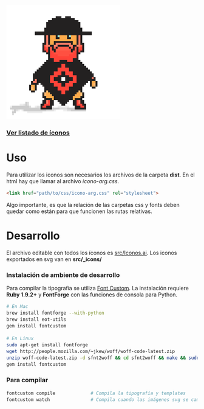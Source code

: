 ![Poncho](img/poncho.gif)

### [Ver listado de íconos](//argob.github.io/iconos)

# Uso

Para utilizar los iconos son necesarios los archivos de la carpeta **dist**.
En el html hay que llamar al archivo *icono-arg.css*.

```html
<link href="path/to/css/icono-arg.css" rel="stylesheet">
```

Algo importante, es que la relación de las carpetas css y fonts deben quedar como están para que funcionen las rutas relativas.

# Desarrollo

El archivo editable con todos los íconos es [src/Iconos.ai](src/Iconos.ai).
Los iconos exportados en svg van en **src/_icons/**

### Instalación de ambiente de desarrollo

Para compilar la tipografía se utiliza [Font Custom](https://github.com/FontCustom/fontcustom). 
La instalación requiere **Ruby 1.9.2+** y **FontForge** con las funciones de consola para Python.

```sh
# En Mac
brew install fontforge --with-python
brew install eot-utils
gem install fontcustom

# En Linux
sudo apt-get install fontforge
wget http://people.mozilla.com/~jkew/woff/woff-code-latest.zip
unzip woff-code-latest.zip -d sfnt2woff && cd sfnt2woff && make && sudo mv sfnt2woff /usr/local/bin/
gem install fontcustom
```

### Para compilar

```sh
fontcustom compile             # Compila la tipografía y templates
fontcustom watch               # Compila cuando las imágenes svg se cambian / agregan / eliminan
```
